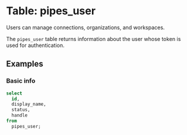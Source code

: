 # Table: pipes_user

Users can manage connections, organizations, and workspaces.

The `pipes_user` table returns information about the user whose token is used for authentication.

## Examples

### Basic info

```sql
select
  id,
  display_name,
  status,
  handle
from
  pipes_user;
```
